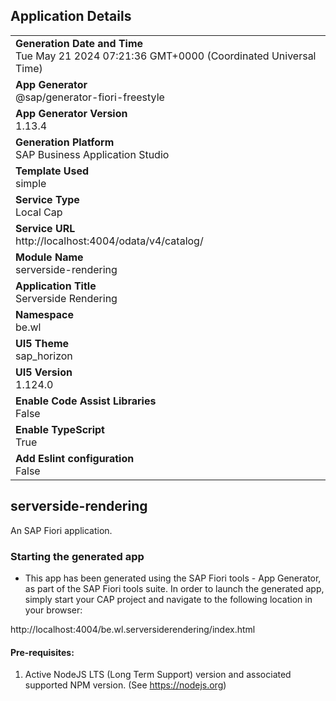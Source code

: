 ## Application Details
|               |
| ------------- |
|**Generation Date and Time**<br>Tue May 21 2024 07:21:36 GMT+0000 (Coordinated Universal Time)|
|**App Generator**<br>@sap/generator-fiori-freestyle|
|**App Generator Version**<br>1.13.4|
|**Generation Platform**<br>SAP Business Application Studio|
|**Template Used**<br>simple|
|**Service Type**<br>Local Cap|
|**Service URL**<br>http://localhost:4004/odata/v4/catalog/
|**Module Name**<br>serverside-rendering|
|**Application Title**<br>Serverside Rendering|
|**Namespace**<br>be.wl|
|**UI5 Theme**<br>sap_horizon|
|**UI5 Version**<br>1.124.0|
|**Enable Code Assist Libraries**<br>False|
|**Enable TypeScript**<br>True|
|**Add Eslint configuration**<br>False|

## serverside-rendering

An SAP Fiori application.

### Starting the generated app

-   This app has been generated using the SAP Fiori tools - App Generator, as part of the SAP Fiori tools suite.  In order to launch the generated app, simply start your CAP project and navigate to the following location in your browser:

http://localhost:4004/be.wl.serversiderendering/index.html

#### Pre-requisites:

1. Active NodeJS LTS (Long Term Support) version and associated supported NPM version.  (See https://nodejs.org)


